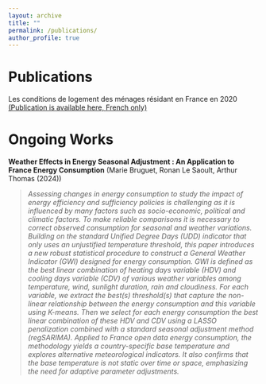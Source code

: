 ```yaml
---
layout: archive
title: ""
permalink: /publications/
author_profile: true
---
```


# Publications
Les conditions de logement des ménages résidant en France en 2020 [(Publication is available here, French only)](https://www.statistiques.developpement-durable.gouv.fr/les-conditions-de-logement-des-menages-residant-en-france-en-2020?rubrique=54&dossier=1050)

# Ongoing Works
**Weather Effects in Energy Seasonal Adjustment : An Application to France Energy Consumption** (Marie Bruguet, Ronan Le Saoult, Arthur Thomas (2024))
>*Assessing changes in energy consumption to study the impact of energy efficiency and sufficiency policies is challenging as it is influenced by many factors such as socio-economic, political and climatic factors. To make reliable comparisons it is necessary to correct observed consumption for seasonal and weather variations. Building on the standard Unified Degree Days (UDD) indicator that only uses an unjustified temperature threshold, this paper introduces a new robust statistical procedure to construct a General Weather Indicator (GWI) designed for energy
consumption. GWI is defined as the best linear combination of heating days variable (HDV) and cooling days variable (CDV) of various weather variables among temperature, wind, sunlight duration, rain and cloudiness. For each variable, we extract the best(s) threshold(s) that capture the non-linear relationship between the energy consumption and this variable using K-means. Then we select for each energy consumption the best linear combination of these HDV and CDV using a LASSO penalization combined with a standard seasonal adjustment method (regSARIMA).
Applied to France open data energy consumption, the methodology yields a country-specific base temperature and explores alternative meteorological indicators. It also confirms that the base temperature is not static over time or space, emphasizing the need for adaptive parameter adjustments.*

